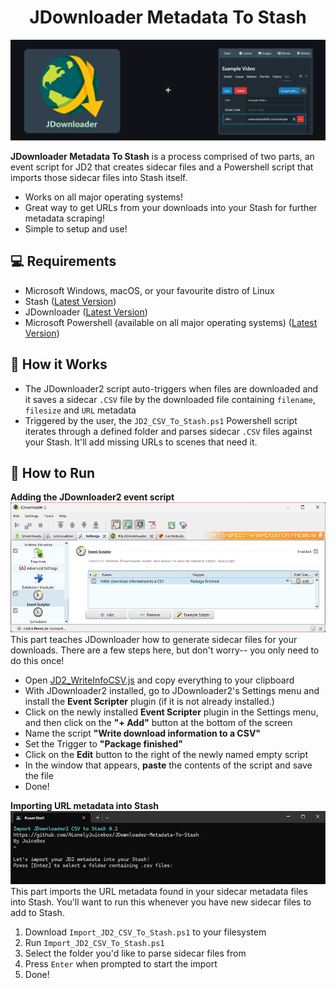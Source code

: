 <h1 align="center">JDownloader Metadata To Stash</h1>
<p align="center"><img src="/readme_assets/header.png" ></p>

**JDownloader Metadata To Stash** is a process comprised of two parts, an event script for JD2 that creates sidecar files and a Powershell script that imports those sidecar files into Stash itself.

* Works on all major operating systems!
* Great way to get URLs from your downloads into your Stash for further metadata scraping!
* Simple to setup and use!

## 💻 Requirements
- Microsoft Windows, macOS, or your favourite distro of Linux
- Stash ([Latest Version](https://github.com/stashapp/stash/releases/))
- JDownloader ([Latest Version](https://jdownloader.org/))
- Microsoft Powershell (available on all major operating systems) ([Latest Version](https://learn.microsoft.com/en-us/powershell/scripting/install/installing-powershell))


## 🍦 How it Works
-  The JDownloader2 script auto-triggers when files are downloaded and it saves a sidecar `.CSV` file by the downloaded file containing `filename`, `filesize` and `URL` metadata
-  Triggered by the user, the `JD2_CSV_To_Stash.ps1` Powershell script iterates through a defined folder and parses sidecar `.CSV` files against your Stash. It'll add missing URLs to scenes that need it.

## 📖 How to Run

**Adding the JDownloader2 event script**
<img src="/readme_assets/jdownloader.png" >
This part teaches JDownloader how to generate sidecar files for your downloads.
There are a few steps here, but don't worry-- you only need to do this once!

- Open [JD2_WriteInfoCSV.js](https://github.com/ALonelyJuicebox/JD2_WriteInfoCSV/blob/main/JD2_WriteInfoCSV.js) and copy everything to your clipboard
- With JDownloader2 installed, go to JDownloader2's Settings menu and install the **Event Scripter** plugin (if it is not already installed.)
- Click on the newly installed **Event Scripter** plugin in the Settings menu, and then click on the **"+ Add"** button at the bottom of the screen
- Name the script **"Write download information to a CSV"**
- Set the Trigger to **"Package finished"**
- Click on the **Edit** button to the right of the newly named empty script
- In the window that appears, **paste** the contents of the script and save the file
- Done!

**Importing URL metadata into Stash**
<img src="/readme_assets/Import_JD2_CSV_To_Stash.png" >
This part imports the URL metadata found in your sidecar metadata files into Stash.
You'll want to run this whenever you have new sidecar files to add to Stash.

1. Download `Import_JD2_CSV_To_Stash.ps1` to your filesystem
2. Run `Import_JD2_CSV_To_Stash.ps1` 
3. Select the folder you'd like to parse sidecar files from
4. Press `Enter` when prompted to start the import
5. Done!
